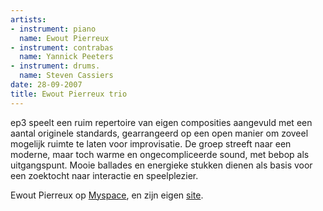 ```yaml
---
artists:
- instrument: piano
  name: Ewout Pierreux
- instrument: contrabas
  name: Yannick Peeters
- instrument: drums.
  name: Steven Cassiers
date: 28-09-2007
title: Ewout Pierreux trio
---
```

ep3 speelt een ruim repertoire van eigen composities aangevuld met een aantal originele
standards, gearrangeerd op een open manier om zoveel mogelijk ruimte te laten voor
improvisatie. De groep streeft naar een moderne, maar toch warme en ongecompliceerde
sound, met bebop als uitgangspunt. Mooie ballades en energieke stukken dienen als basis
voor een zoektocht naar interactie en speelplezier.

Ewout Pierreux op [Myspace](http://www.myspace.com/ewoutpierreux), 
en zijn eigen [site](http://www.ewoutpierreux.com/).